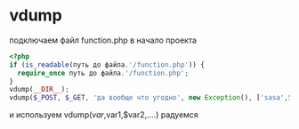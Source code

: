 # vdump
подключаем файл function.php в начало проекта
```php
<?php
if (is_readable(путь до файла.'/function.php')) {
  require_once путь до файла.'/function.php';
}
vdump(__DIR__);
vdump($_POST, $_GET, 'да вообще что угодно', new Exception(), ['sasa',5,6=>'six','ping'=>'понг']);
```
и используем vdump($var,$var1,$var2,....)
радуемся
